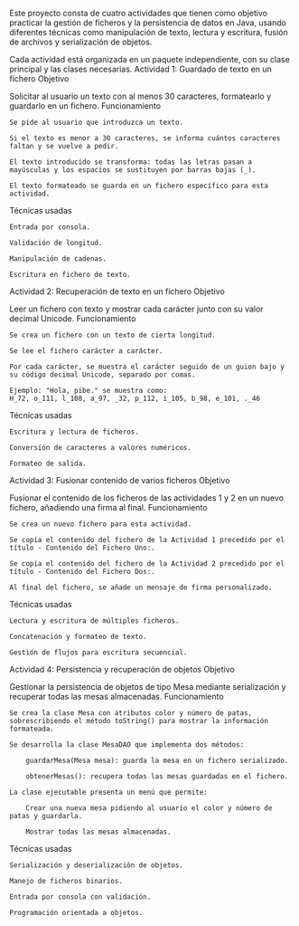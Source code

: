 Este proyecto consta de cuatro actividades que tienen como objetivo practicar la gestión de ficheros y la persistencia de datos en Java, usando diferentes técnicas como manipulación de texto, lectura y escritura, fusión de archivos y serialización de objetos.

Cada actividad está organizada en un paquete independiente, con su clase principal y las clases necesarias.
Actividad 1: Guardado de texto en un fichero
Objetivo

Solicitar al usuario un texto con al menos 30 caracteres, formatearlo y guardarlo en un fichero.
Funcionamiento

    Se pide al usuario que introduzca un texto.

    Si el texto es menor a 30 caracteres, se informa cuántos caracteres faltan y se vuelve a pedir.

    El texto introducido se transforma: todas las letras pasan a mayúsculas y los espacios se sustituyen por barras bajas (_).

    El texto formateado se guarda en un fichero específico para esta actividad.

Técnicas usadas

    Entrada por consola.

    Validación de longitud.

    Manipulación de cadenas.

    Escritura en fichero de texto.

Actividad 2: Recuperación de texto en un fichero
Objetivo

Leer un fichero con texto y mostrar cada carácter junto con su valor decimal Unicode.
Funcionamiento

    Se crea un fichero con un texto de cierta longitud.

    Se lee el fichero carácter a carácter.

    Por cada carácter, se muestra el carácter seguido de un guion bajo y su código decimal Unicode, separado por comas.

    Ejemplo: "Hola, pibe." se muestra como:
    H_72, o_111, l_108, a_97, _32, p_112, i_105, b_98, e_101, ._46

Técnicas usadas

    Escritura y lectura de ficheros.

    Conversión de caracteres a valores numéricos.

    Formateo de salida.

Actividad 3: Fusionar contenido de varios ficheros
Objetivo

Fusionar el contenido de los ficheros de las actividades 1 y 2 en un nuevo fichero, añadiendo una firma al final.
Funcionamiento

    Se crea un nuevo fichero para esta actividad.

    Se copia el contenido del fichero de la Actividad 1 precedido por el título - Contenido del Fichero Uno:.

    Se copia el contenido del fichero de la Actividad 2 precedido por el título - Contenido del Fichero Dos:.

    Al final del fichero, se añade un mensaje de firma personalizado.

Técnicas usadas

    Lectura y escritura de múltiples ficheros.

    Concatenación y formateo de texto.

    Gestión de flujos para escritura secuencial.

Actividad 4: Persistencia y recuperación de objetos
Objetivo

Gestionar la persistencia de objetos de tipo Mesa mediante serialización y recuperar todas las mesas almacenadas.
Funcionamiento

    Se crea la clase Mesa con atributos color y número de patas, sobrescribiendo el método toString() para mostrar la información formateada.

    Se desarrolla la clase MesaDAO que implementa dos métodos:

        guardarMesa(Mesa mesa): guarda la mesa en un fichero serializado.

        obtenerMesas(): recupera todas las mesas guardadas en el fichero.

    La clase ejecutable presenta un menú que permite:

        Crear una nueva mesa pidiendo al usuario el color y número de patas y guardarla.

        Mostrar todas las mesas almacenadas.

Técnicas usadas

    Serialización y deserialización de objetos.

    Manejo de ficheros binarios.

    Entrada por consola con validación.

    Programación orientada a objetos.
